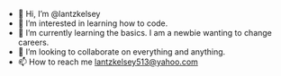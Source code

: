 - 👋 Hi, I’m @lantzkelsey
- 👀 I’m interested in learning how to code.
- 🌱 I’m currently learning the basics.  I am a newbie wanting to change careers.
- 💞️ I’m looking to collaborate on everything and anything. 
- 📫 How to reach me lantzkelsey513@yahoo.com

<!---
lantzkelsey/Kelsey is a ✨ special ✨ repository because its `README.md` (this file) appears on your GitHub profile.
You can click the Preview link to take a look at your changes.
--->
